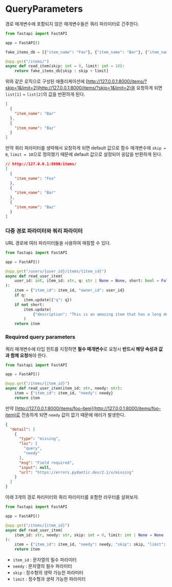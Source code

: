 # QueryParameters

경로 매개변수에 포함되지 않은 매개변수들은 쿼리 파라미터로 간주한다.

```python
from fastapi import FastAPI

app = FastAPI()

fake_items_db = [{"item_name": "Foo"}, {"item_name": "Bar"}, {"item_name": "Baz"}]

@app.get("/items/")
async def read_item(skip: int = 0, limit: int = 10):
    return fake_items_db[skip : skip + limit]
```

위와 같은 로직으로 구성된 애플리케이션에 [http://127.0.0.1:8000/items/?skip=1&limit=2](http://127.0.0.1:8000/items/?skip=1&limit=2)을 요청하게 되면 `list[1]` ~ `list[2]`의 값을 반환하게 된다.

```json
[
  {
    "item_name": "Bar"
  },
  {
    "item_name": "Baz"
  }
]
```

만약 쿼리 파라미터를 생략해서 요청하게 되면 default 값으로 함수 매개변수에 `skip = 0`, `limit = 10`으로 정의했기 때문에 default 값으로 설정되어 응답을 반환하게 된다.

```json
// http://127.0.0.1:8000/items/
[
  {
    "item_name": "Foo"
  },
  {
    "item_name": "Bar"
  },
  {
    "item_name": "Baz"
  }
]
```

### 다중 경로 파라미터와 쿼리 파라미터

URL 경로에 여러 파라미터들을 사용하여 매핑할 수 있다.

```python
from fastapi import FastAPI

app = FastAPI()

@app.get("/users/{user_id}/items/{item_id}")
async def read_user_item(
    user_id: int, item_id: str, q: str | None = None, short: bool = False
):
    item = {"item_id": item_id, "owner_id": user_id}
    if q:
        item.update({"q": q})
    if not short:
        item.update(
            {"description": "This is an amazing item that has a long description"}
        )
    return item
```

### **Required query parameters**

쿼리 매개변수에 타입 힌트를 지정하면 **필수 매개변수**로 요청시 **반드시 해당 속성과 값과 함께 요청**해야 한다.

```python
from fastapi import FastAPI

app = FastAPI()

@app.get("/items/{item_id}")
async def read_user_item(item_id: str, needy: str):
    item = {"item_id": item_id, "needy": needy}
    return item
```

만약 [http://127.0.0.1:8000/items/foo-item](http://127.0.0.1:8000/items/foo-item)로 전송하게 되면 `needy` 값이 없기 때문에 에러가 발생한다.

```json
{
  "detail": [
    {
      "type": "missing",
      "loc": [
        "query",
        "needy"
      ],
      "msg": "Field required",
      "input": null,
      "url": "https://errors.pydantic.dev/2.1/v/missing"
    }
  ]
}
```

아래 3개의 경로 파리미터와 쿼리 파리미터를 포함한 라우터를 살펴보자.

```python
from fastapi import FastAPI

app = FastAPI()

@app.get("/items/{item_id}")
async def read_user_item(
    item_id: str, needy: str, skip: int = 0, limit: int | None = None
):
    item = {"item_id": item_id, "needy": needy, "skip": skip, "limit": limit}
    return item
```

- `item_id` : 문자열의 필수 파라미터
- `needy` : 문자열의 필수 파라미터
- `skip` : 정수형의 생략 가능한 파라미터
- `limit` : 정수형과 생략 가능한 파라미터